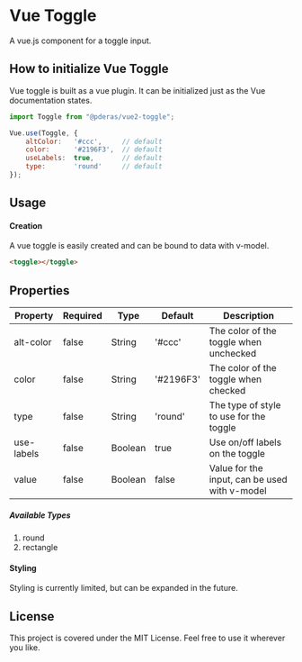 # Vue Toggle
A vue.js component for a toggle input.

## How to initialize Vue Toggle
Vue toggle is built as a vue plugin. It can be initialized just as the Vue documentation states.

```javascript
import Toggle from "@pderas/vue2-toggle";

Vue.use(Toggle, {
    altColor:   '#ccc',     // default
    color:      '#2196F3',  // default
    useLabels:  true,       // default
    type:       'round'     // default
});
```
## Usage

#### Creation
A vue toggle is easily created and can be bound to data with v-model.<br>
```HTML
<toggle></toggle>
```

## Properties
| Property   | Required | Type    | Default   | Description                                   |
|------------|----------|---------|-----------|-----------------------------------------------|
| alt-color  | false    | String  | '#ccc'    | The color of the toggle when unchecked        |
| color      | false    | String  | '#2196F3' | The color of the toggle when checked          |
| type       | false    | String  | 'round'   | The type of style to use for the toggle       |
| use-labels | false    | Boolean | true      | Use on/off labels on the toggle               |
| value      | false    | Boolean | false     | Value for the input, can be used with v-model |

##### Available Types
1. round
2. rectangle

#### Styling
Styling is currently limited, but can be expanded in the future.

## License
This project is covered under the MIT License. Feel free to use it wherever you like.